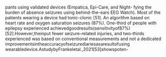 pants using validated devices (Empatica, Epi-Care, and Night- fying the burden of absence seizures using behind-the-ears EEG
Watch). Most of the patients wearing a device had tonic-clonic [51]. An algorithm based on heart rate and oxygen saturation
seizures (87%). One-third of people with epilepsy experienced achievedgoodresults(sensitivityof87%)[52].However,theinput
fewer seizure-related injuries, and two-thirds experienced was based on conventional measurements and not a dedicated
improvementsintheaccuracyofseizurediariesasaresultofusing wearabledevice.AstudybyFrankeletal.,2021[53]showspoten-